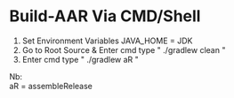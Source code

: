 # Build-AAR Via CMD/Shell

1. Set Environment Variables JAVA_HOME = JDK  
2. Go to Root Source & Enter cmd type " ./gradlew clean "  
3. Enter cmd type " ./gradlew aR "  
  
Nb:  
aR = assembleRelease
